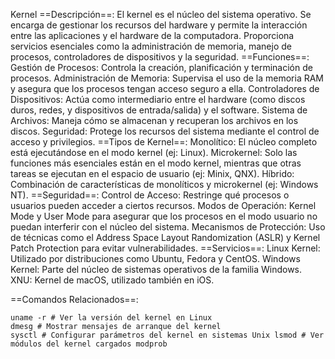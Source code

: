 Kernel ==Descripción==: El kernel es el núcleo del sistema operativo. Se encarga de gestionar los recursos del hardware y permite la interacción entre las aplicaciones y el hardware de la computadora. Proporciona servicios esenciales como la administración de memoria, manejo de procesos, controladores de dispositivos y la seguridad. ==Funciones==: Gestión de Procesos: Controla la creación, planificación y terminación de procesos. Administración de Memoria: Supervisa el uso de la memoria RAM y asegura que los procesos tengan acceso seguro a ella. Controladores de Dispositivos: Actúa como intermediario entre el hardware (como discos duros, redes, y dispositivos de entrada/salida) y el software. Sistema de Archivos: Maneja cómo se almacenan y recuperan los archivos en los discos. Seguridad: Protege los recursos del sistema mediante el control de acceso y privilegios. ==Tipos de Kernel==: Monolítico: El núcleo completo está ejecutándose en el modo kernel (ej: Linux). Microkernel: Solo las funciones más esenciales están en el modo kernel, mientras que otras tareas se ejecutan en el espacio de usuario (ej: Minix, QNX). Híbrido: Combinación de características de monolíticos y microkernel (ej: Windows NT). ==Seguridad==: Control de Acceso: Restringe qué procesos o usuarios pueden acceder a ciertos recursos. Modos de Operación: Kernel Mode y User Mode para asegurar que los procesos en el modo usuario no puedan interferir con el núcleo del sistema. Mecanismos de Protección: Uso de técnicas como el Address Space Layout Randomization (ASLR) y Kernel Patch Protection para evitar vulnerabilidades. ==Servicios==: Linux Kernel: Utilizado por distribuciones como Ubuntu, Fedora y CentOS. Windows Kernel: Parte del núcleo de sistemas operativos de la familia Windows. XNU: Kernel de macOS, utilizado también en iOS.

==Comandos Relacionados==:
```
uname -r # Ver la versión del kernel en Linux 
dmesg # Mostrar mensajes de arranque del kernel 
sysctl # Configurar parámetros del kernel en sistemas Unix lsmod # Ver módulos del kernel cargados modprob
```
